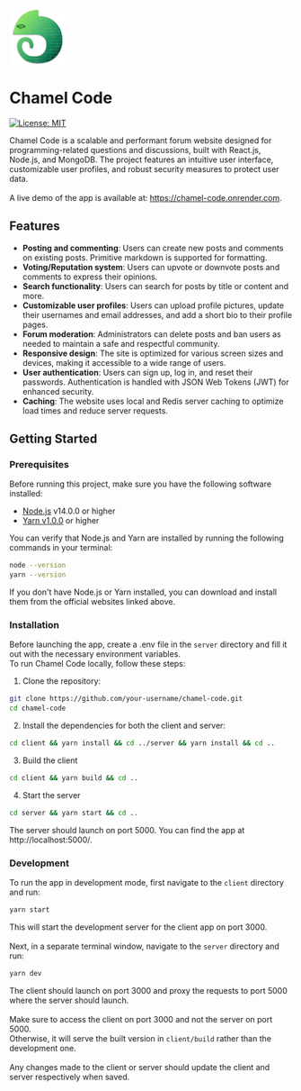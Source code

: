 <img src="/client/src/images/logo.png" alt="Chamel Code logo" width="100" height="100">

# Chamel Code
[![License: MIT](https://img.shields.io/badge/License-MIT-yellow.svg)](https://opensource.org/licenses/MIT)

Chamel Code is a scalable and performant forum website designed for programming-related questions and discussions, built with React.js, Node.js, and MongoDB. The project features an intuitive user interface, customizable user profiles, and robust security measures to protect user data.</br>
</br>
A live demo of the app is available at: https://chamel-code.onrender.com.

## Features

* **Posting and commenting**: Users can create new posts and comments on existing posts. Primitive markdown is supported for formatting.
* **Voting/Reputation system**: Users can upvote or downvote posts and comments to express their opinions.
* **Search functionality**: Users can search for posts by title or content and more.
* **Customizable user profiles**: Users can upload profile pictures, update their usernames and email addresses, and add a short bio to their profile pages.
* **Forum moderation**: Administrators can delete posts and ban users as needed to maintain a safe and respectful community.
* **Responsive design**: The site is optimized for various screen sizes and devices, making it accessible to a wide range of users.
* **User authentication**: Users can sign up, log in, and reset their passwords. Authentication is handled with JSON Web Tokens (JWT) for enhanced security.
* **Caching**: The website uses local and Redis server caching to optimize load times and reduce server requests.

## Getting Started

### Prerequisites

Before running this project, make sure you have the following software installed:

* [Node.js](https://nodejs.org/en/) v14.0.0 or higher
* [Yarn v1.0.0](https://yarnpkg.com/) or higher

You can verify that Node.js and Yarn are installed by running the following commands in your terminal:

```sh
node --version
yarn --version
```

If you don't have Node.js or Yarn installed, you can download and install them from the official websites linked above.

### Installation

Before launching the app, create a .env file in the `server` directory and fill it out with the necessary environment variables.</br>
To run Chamel Code locally, follow these steps:

1. Clone the repository:

```sh
git clone https://github.com/your-username/chamel-code.git
cd chamel-code
``` 

2. Install the dependencies for both the client and server:

```sh
cd client && yarn install && cd ../server && yarn install && cd ..
```

3. Build the client

```sh
cd client && yarn build && cd ..
```

4. Start the server

```sh
cd server && yarn start && cd ..
```

The server should launch on port 5000. You can find the app at http://localhost:5000/.

### Development

To run the app in development mode, first navigate to the `client` directory and run:

```sh
yarn start
```

This will start the development server for the client app on port 3000.</br>
</br>
Next, in a separate terminal window, navigate to the `server` directory and run:

```sh
yarn dev
```

The client should launch on port 3000 and proxy the requests to port 5000 where the server should launch.</br>
</br>
Make sure to access the client on port 3000 and not the server on port 5000.</br>
Otherwise, it will serve the built version in `client/build` rather than the development one.</br>
</br>
Any changes made to the client or server should update the client and server respectively when saved.
